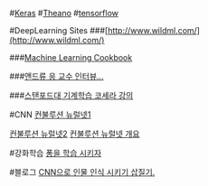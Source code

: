#[Keras](./keras/README.md)
#[Theano](./Theano/README.MD)
#[tensorflow](./tensorflow/README.MD)

#DeepLearning Sites 
###[http://www.wildml.com/](http://www.wildml.com/)

###[Machine Learning Cookbook](https://www.gitbook.com/book/bigaidream/subsets_ml_cookbook/details)

###[앤드류 응 교수 인터뷰...](http://events.technologyreview.com/emtech/digital/16/video/watch/andrew-ng-deep-learning/)

###[스탠포드대 기계학습 코세라 강의](https://www.coursera.org/learn/machine-learning/home/welcome)

#CNN
[컨불루션 뉴럴넷1](http://t-robotics.blogspot.kr/2016/05/convolutional-neural-network_31.html#.V1ZrWpOLSlM)<br>

[컨불루션 뉴럴넷2](http://keunwoochoi.blogspot.kr/2015/07/convolutional-neural-network.html)
[컨불루션 뉴럴넷 개요](http://keunwoochoi.blogspot.kr/search/label/CNNs)

#강화학습
[퐁을 학습 시키자](http://keunwoochoi.blogspot.kr/2016/06/andrej-karpathy.html)

#블로그 
[CNN으로 인물 인식 시키기 삽질기.](./blog/content1/content.md)
